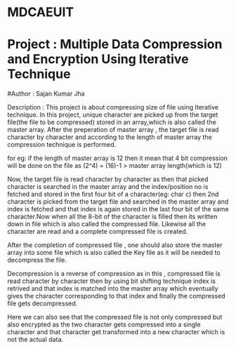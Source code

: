 # MDCAEUIT
# Project : Multiple Data Compression and Encryption Using Iterative Technique

#Author : Sajan Kumar Jha

Description : This project is about compressing size of file using Iterative technique. In this project, unique character are picked up from the target file(the file to be compressed) stored in an array,which is also called the master array. After the preperation of master array , the target file is read character by character and according to the length of master array the compression technique is performed. 

for eg: if the length of master array is 12 then it mean that 4 bit compression will be done on the file
            as (2^4) = (16)-1 > master array length(which is 12)
            
Now, the target file is read character by character as then that picked character is searched in the master array and the index/position no is fetched and stored in the first four bit of a character(eg: char c) then 2nd character is picked from the target file and searched in the master array and index is fetched and that index is again stored in the last four bit of the same character.Now when all the 8-bit of the character is filled then its written down in file which is also called the compressed file. Likewise all the character are read and a complete compressed file is created.

After the completion of compressed file , one should also store the master array into some file which is also called the Key file as it will be needed to decompress the file.

Decompression is a reverse of compression as in this , compressed file is read character by character then by using bit shifting technique index is retrived and that index is matched into the master array which eventually gives the character corresponding to that index and finally the compressed file gets decompressed.

Here we can also see that the compressed file is not only compressed but also encrypted as the two character gets compressed into a single character and that character get transformed into a new character which is not the actual data.
